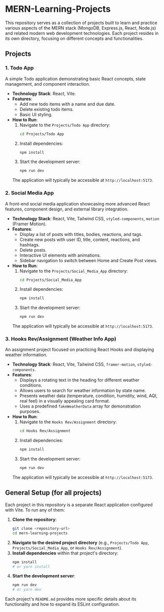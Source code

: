 # MERN-Learning-Projects

This repository serves as a collection of projects built to learn and practice various aspects of the MERN stack (MongoDB, Express.js, React, Node.js) and related modern web development technologies. Each project resides in its own directory, focusing on different concepts and functionalities.

## Projects

### 1. Todo App
A simple Todo application demonstrating basic React concepts, state management, and component interaction.

* **Technology Stack**: React, Vite.
* **Features**:
    * Add new todo items with a name and due date.
    * Delete existing todo items.
    * Basic UI styling.
* **How to Run**:
    1.  Navigate to the `Projects/Todo App` directory:
        ```bash
        cd Projects/Todo App
        ```
    2.  Install dependencies:
        ```bash
        npm install
        ```
    3.  Start the development server:
        ```bash
        npm run dev
        ```
    The application will typically be accessible at `http://localhost:5173`.

### 2. Social Media App
A front-end social media application showcasing more advanced React features, component design, and external library integration.

* **Technology Stack**: React, Vite, Tailwind CSS, `styled-components`, `motion` (Framer Motion).
* **Features**:
    * Display a list of posts with titles, bodies, reactions, and tags.
    * Create new posts with user ID, title, content, reactions, and hashtags.
    * Delete posts.
    * Interactive UI elements with animations.
    * Sidebar navigation to switch between Home and Create Post views.
* **How to Run**:
    1.  Navigate to the `Projects/Social_Media_App` directory:
        ```bash
        cd Projects/Social_Media_App
        ```
    2.  Install dependencies:
        ```bash
        npm install
        ```
    3.  Start the development server:
        ```bash
        npm run dev
        ```
    The application will typically be accessible at `http://localhost:5173`.

### 3. Hooks Rev/Assignment (Weather Info App)
An assignment project focused on practicing React Hooks and displaying weather information.

* **Technology Stack**: React, Vite, Tailwind CSS, `framer-motion`, `styled-components`.
* **Features**:
    * Displays a rotating text in the heading for different weather conditions.
    * Allows users to search for weather information by state name.
    * Presents weather data (temperature, condition, humidity, wind, AQI, real feel) in a visually appealing card format.
    * Uses a predefined `fakeWeatherData` array for demonstration purposes.
* **How to Run**:
    1.  Navigate to the `Hooks Rev/Assignment` directory:
        ```bash
        cd Hooks Rev/Assignment
        ```
    2.  Install dependencies:
        ```bash
        npm install
        ```
    3.  Start the development server:
        ```bash
        npm run dev
        ```
    The application will typically be accessible at `http://localhost:5173`.

## General Setup (for all projects)

Each project in this repository is a separate React application configured with Vite. To run any of them:

1.  **Clone the repository**:
    ```bash
    git clone <repository-url>
    cd mern-learning-projects
    ```
2.  **Navigate to the desired project directory** (e.g., `Projects/Todo App`, `Projects/Social_Media_App`, or `Hooks Rev/Assignment`).
3.  **Install dependencies** within that project's directory:
    ```bash
    npm install
    # or yarn install
    ```
4.  **Start the development server**:
    ```bash
    npm run dev
    # or yarn dev
    ```

Each project's `README.md` provides more specific details about its functionality and how to expand its ESLint configuration.
